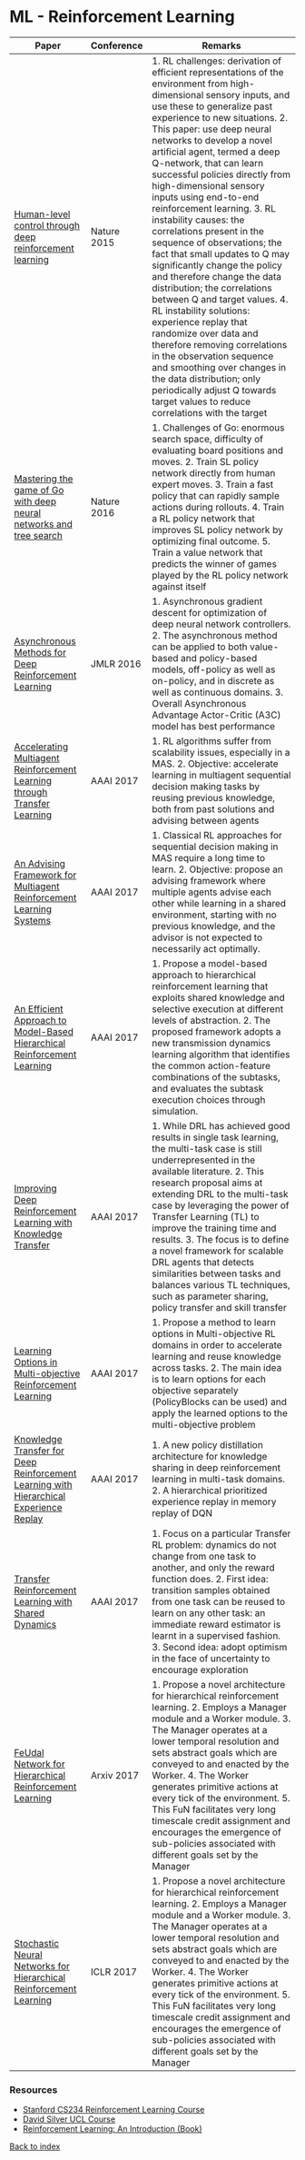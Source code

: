 # ML - Reinforcement Learning
|Paper|Conference|Remarks
|--|--|--|
|[Human-level control through deep reinforcement learning](https://web.stanford.edu/class/psych209/Readings/MnihEtAlHassibis15NatureControlDeepRL.pdf)|Nature 2015|1. RL challenges: derivation of efficient representations of the environment from high-dimensional sensory inputs, and use these to generalize past experience to new situations. 2.  This paper: use deep neural networks to develop a novel artificial agent, termed a deep Q-network, that can learn successful policies directly from high-dimensional sensory inputs using end-to-end reinforcement learning. 3. RL instability causes: the correlations present in the sequence of observations; the fact that small updates to Q may significantly change the policy and therefore change the data distribution; the correlations between Q and target values. 4. RL instability solutions: experience replay that randomize over data and therefore removing correlations in the observation sequence and smoothing over changes in the data distribution; only periodically adjust Q towards target values to reduce correlations with the target|
|[Mastering the game of Go with deep neural networks and tree search](https://deepmind.com/documents/119/agz_unformatted_nature.pdf)|Nature 2016| 1. Challenges of Go: enormous search space, difficulty of evaluating board positions and moves. 2. Train SL policy network directly from human expert moves. 3. Train a fast policy that can rapidly sample actions during rollouts. 4. Train a RL policy network that improves SL policy network by optimizing final outcome. 5. Train a value network that predicts the winner of games played by the RL policy network against itself|
|[Asynchronous Methods for Deep Reinforcement Learning](https://arxiv.org/pdf/1602.01783)|JMLR 2016| 1.  Asynchronous gradient descent for optimization of deep neural network controllers. 2. The asynchronous method can be applied to both value-based and policy-based models, off-policy as well as on-policy, and in discrete as well as continuous domains. 3. Overall Asynchronous Advantage Actor-Critic (A3C) model has best performance|
|[Accelerating Multiagent Reinforcement Learning through Transfer Learning](https://www.aaai.org/ocs/index.php/AAAI/AAAI17/paper/download/14217/14005)|AAAI 2017| 1. RL algorithms suffer from scalability issues, especially in a MAS. 2. Objective: accelerate learning in multiagent sequential decision making tasks by reusing previous knowledge, both from past solutions and advising between agents|
|[An Advising Framework for Multiagent Reinforcement Learning Systems](https://aaai.org/ocs/index.php/AAAI/AAAI17/paper/view/14413)|AAAI 2017|1. Classical RL approaches for sequential decision making in MAS require a long time to learn. 2. Objective: propose an advising framework where multiple agents advise each other while learning in a shared environment, starting with no previous knowledge, and the advisor is not expected to necessarily act optimally.|
|[An Efficient Approach to Model-Based Hierarchical Reinforcement Learning](https://aaai.org/ocs/index.php/AAAI/AAAI17/paper/download/14771/14160)|AAAI 2017| 1. Propose a model-based approach to hierarchical reinforcement learning that exploits shared knowledge and selective execution at different levels of abstraction. 2. The proposed framework adopts a new transmission dynamics learning algorithm that identifies the common action-feature combinations of the subtasks, and evaluates the subtask execution choices through simulation.|
|[Improving Deep Reinforcement Learning with Knowledge Transfer](http://www.cowhi.org/docs/2017-02-04_AAAI_2017_DC_Slides.pdf)|AAAI 2017| 1. While DRL has achieved good results in single task learning, the multi-task case is still underrepresented in the available literature. 2. This research proposal aims at extending DRL to the multi-task case by leveraging the power of Transfer Learning (TL) to improve the training time and results. 3. The focus is to define a novel framework for scalable DRL agents that detects similarities between tasks and balances various TL techniques, such as parameter sharing, policy transfer and skill transfer|
|[Learning Options in Multi-objective Reinforcement Learning](https://www.aaai.org/ocs/index.php/AAAI/AAAI17/paper/download/14727/14148)|AAAI 2017| 1. Propose a method to learn options in Multi-objective RL domains in order to accelerate learning and reuse knowledge across tasks. 2. The main idea is to learn options for each objective separately (PolicyBlocks can be used) and apply the learned options to the multi-objective problem|
|[Knowledge Transfer for Deep Reinforcement Learning with Hierarchical Experience Replay](http://www.aaai.org/Conferences/AAAI/2017/PreliminaryPapers/11-YinH-14478.pdf)|AAAI 2017| 1. A new policy distillation architecture for knowledge sharing in deep reinforcement learning in multi-task domains. 2. A hierarchical prioritized experience replay in memory replay of DQN|
|[Transfer Reinforcement Learning with Shared Dynamics](https://aaai.org/ocs/index.php/AAAI/AAAI17/paper/download/14315/14386)|AAAI 2017| 1. Focus on a particular Transfer RL problem: dynamics do not change from one task to another, and only the reward function does. 2. First idea: transition samples obtained from one task can be reused to learn on any other task: an immediate reward estimator is learnt in a supervised fashion. 3. Second idea: adopt optimism in the face of uncertainty to encourage exploration|
|[FeUdal Network for Hierarchical Reinforcement Learning](https://arxiv.org/abs/1703.01161)|Arxiv 2017| 1. Propose a novel architecture for hierarchical reinforcement learning. 2. Employs a Manager module and a Worker module. 3. The Manager operates at a lower temporal resolution and sets abstract goals which are conveyed to and enacted by the Worker. 4. The Worker generates primitive actions at every tick of the environment. 5. This FuN facilitates very long timescale credit assignment and encourages the emergence of sub-policies associated with different goals set by the Manager|
|[Stochastic Neural Networks for Hierarchical Reinforcement Learning](https://arxiv.org/abs/1704.03012)|ICLR 2017| 1. Propose a novel architecture for hierarchical reinforcement learning. 2. Employs a Manager module and a Worker module. 3. The Manager operates at a lower temporal resolution and sets abstract goals which are conveyed to and enacted by the Worker. 4. The Worker generates primitive actions at every tick of the environment. 5. This FuN facilitates very long timescale credit assignment and encourages the emergence of sub-policies associated with different goals set by the Manager|

### Resources
- [Stanford CS234 Reinforcement Learning Course](http://cs234.stanford.edu/)
- [David Silver UCL Course](http://www0.cs.ucl.ac.uk/staff/d.silver/web/Teaching.html) 
- [Reinforcement Learning: An Introduction (Book)](http://incompleteideas.net/book/bookdraft2017nov5.pdf)

[Back to index](../README.md)
<!--stackedit_data:
eyJoaXN0b3J5IjpbMTM1ODYxNjY4NCwtMzU3OTM2ODg0LDEzMT
U2MDYwNTJdfQ==
-->